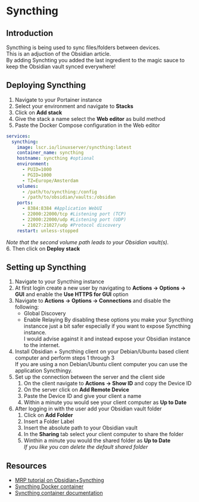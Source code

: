 # Syncthing

## Introduction
Syncthing is being used to sync files/folders between devices.  
This is an adjuction of the Obsidian article.  
By adding Synchting you added the last ingredient to the magic sauce to keep the Obsidian vault synced everywhere!

## Deploying Syncthing
1. Navigate to your Portainer instance
2. Select your environment and navigate to **Stacks**
3. Click on **Add stack**
4. Give the stack a name select the **Web editor** as build method
5. Paste the Docker Compose configuration in the Web editor
```` yaml linenums="1" title="Syncthing Config"
services:
  syncthing:
    image: lscr.io/linuxserver/syncthing:latest
    container_name: syncthing
    hostname: syncthing #optional
    environment:
      - PUID=1000
      - PGID=1000
      - TZ=Europe/Amsterdam
    volumes:
      - /path/to/syncthing:/config
      - /path/to/obsidian/vaults:/obsidan
    ports:
      - 8384:8384 #Application WebUI
      - 22000:22000/tcp #Listening port (TCP)
      - 22000:22000/udp #Listening port (UDP)
      - 21027:21027/udp #Protocol discovery
    restart: unless-stopped
````
*Note that the second volume path leads to your Obsidian vault(s).*  
6. Then click on **Deploy stack**  
  
## Setting up Syncthing
1. Navigate to your Syncthing instance  
2. At first login create a new user by navigating to **Actions -> Options -> GUI** and enable the **Use HTTPS for GUI** option
3. Navigate to **Actions -> Options -> Connections** and disable the following:  
    - Global Discovery
    - Enable Relaying
    By disabling these options you make your Syncthing instancce just a bit safer especially if you want to expose Syncthing instance.  
    I would advise against it and instead expose your Obsidian instance to the internet.
4. Install Obsidian + Syncthing client on your Debian/Ubuntu based client computer and perform steps 1 through 3  
   If you are using a non Debian/Ubuntu client computer you can use the application Syncthingy.
5. Set up the connection between the server and the client side  
    1. On the client navigate to **Actions -> Show ID** and copy the Device ID
    2. On the server click on **Add Remote Device**
    3. Paste the Device ID and give your client a name
    4. Within a minute you would see your client computer as **Up to Date**
6. After logging in with the user add your Obsidian vault folder  
    1. Click on **Add Folder**
    2. Insert a Folder Label  
    3. Insert the absolute path to your Obsidian vault  
    4. In the **Sharing** tab select your client computer to share the folder
    5. Winthin a minute you would the shared folder as **Up to Date**  
*If you like you can delete the default shared folder*  
  
## Resources
- [MRP tutorial on Obsidian+Syncthing](https://www.youtube.com/watch?v=KVZmLjt270c)
- [Syncthing Docker container](https://fleet.linuxserver.io/image?name=linuxserver/syncthing)
- [Syncthing container documentation](https://docs.linuxserver.io/images/docker-syncthing/)